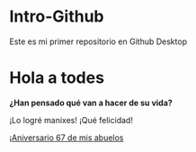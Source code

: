 # Intro-Github
 Este es mi primer repositorio en Github Desktop

# Hola a todes

**¿Han pensado qué van a hacer de su vida?**

¡Lo logré manixes! ¡Qué felicidad!

¡[Aniversario 67 de mis abuelos](img/Aniv.67.jpg)

